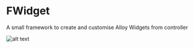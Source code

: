 # FWidget
A small framework to create and customise Alloy Widgets from controller

![alt text](https://github.com/PierreGUI/FWidget/blob/master/documentation/screen0.png "Logo Title Text 1")
